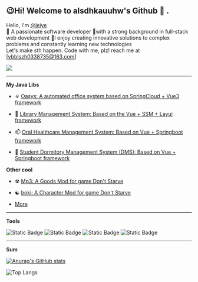 ## 😉Hi! Welcome to alsdhkauuhw's Github 👋 .

Hello, I'm [@leiye](https://github.com/alsdhkauuhw/alsdhkauuhw)   
🔭 A passionate software developer  🍔with a strong background in full-stack web development
🔎I enjoy creating innovative solutions to complex problems and constantly learning new technologies  
Let's make sth happen. Code with me, plz! reach me at [vbblszh0338735@163.com]  

![](https://komarev.com/ghpvc/?username=alsdhkauuhw)

---


**My Java Libs**

- <font style="vertical-align: inherit;"><font style="vertical-align: inherit;">☣</font></font> [Oasys: A automated office system based on SpringCloud + Vue3 framework](https://github.com/alsdhkauuhw/Oasys)

- <font style="vertical-align: inherit;"><font style="vertical-align: inherit;">📖</font></font> [Library Management System: Based on the Vue + SSM + Layui framework](https://github.com/alsdhkauuhw/library-manage-system)

- <font style="vertical-align: inherit;"><font style="vertical-align: inherit;">📫</font></font> [Oral Healthcare Management System: Based on Vue + Springboot framework](https://github.com/alsdhkauuhw/Oral-)

- <font style="vertical-align: inherit;"><font style="vertical-align: inherit;">🦹</font></font> [Student Dormitory Management System (DMS):  Based on Vue + Springboot framework](https://github.com/alsdhkauuhw/LNCQXT)

**Other cool**

- <font style="vertical-align: inherit;"><font style="vertical-align: inherit;">☢</font></font> [Mp3: A Goods Mod for game Don't Starve](https://github.com/alsdhkauuhw/mod--mp3)

- <font style="vertical-align: inherit;"><font style="vertical-align: inherit;">☯</font></font> [boki: A Character Mod for game Don't Starve](https://github.com/alsdhkauuhw/mods)

- [More](https://github.com/alsdhkauuhw?tab=repositories)

---

**Tools**

![Static Badge](https://img.shields.io/badge/git-80bfff?logo=git&logoColor=black)  ![Static Badge](https://img.shields.io/badge/maven-rgb(124%2C136%2C55)?logo=apachemaven&logoColor=rgb(0.0.0))  ![Static Badge](https://img.shields.io/badge/docker-rgb(111%2C111%2C111)?logo=docker&logoColor=%232496ED)  ![Static Badge](https://img.shields.io/badge/vscode-rgb(45%2C66%2C83)?logo=visualstudiocode&logoColor=%232496ED)

---

**Sum**

[![Anurag's GitHub stats](https://github-readme-stats.vercel.app/api?username=alsdhkauuhw&show_icons=true&theme=transparent)](https://github.com/anuraghazra/github-readme-stats)


![Top Langs](https://github-readme-stats.vercel.app/api/top-langs/?username=alsdhkauuhw&layout=compact&show_icons=true&theme=transparent)
